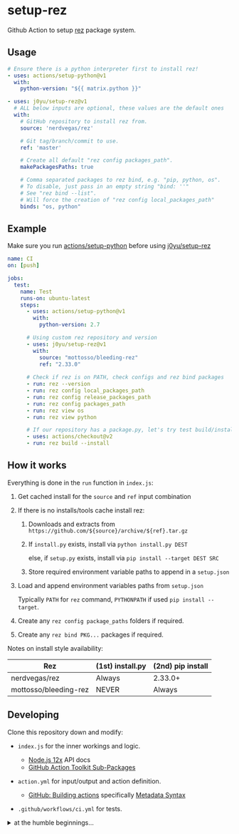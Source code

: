 # setup-rez

Github Action to setup [rez] package system.


## Usage

```yaml
# Ensure there is a python interpreter first to install rez!
- uses: actions/setup-python@v1
  with:
    python-version: "${{ matrix.python }}"

- uses: j0yu/setup-rez@v1
  # ALL below inputs are optional, these values are the default ones
  with:
    # GitHub repository to install rez from.
    source: 'nerdvegas/rez'

    # Git tag/branch/commit to use.
    ref: 'master'

    # Create all default "rez config packages_path".
    makePackagesPaths: true

    # Comma separated packages to rez bind, e.g. "pip, python, os".
    # To disable, just pass in an empty string "bind: ''"
    # See "rez bind --list".
    # Will force the creation of "rez config local_packages_path"
    binds: "os, python"
```

## Example

Make sure you run [actions/setup-python](github.com/actions/setup-python)
before using [j0yu/setup-rez](github.com/j0yu/setup-rez)

```yaml
name: CI
on: [push]

jobs:
  test:
    name: Test
    runs-on: ubuntu-latest
    steps:
      - uses: actions/setup-python@v1
        with:
          python-version: 2.7

      # Using custom rez repository and version
      - uses: j0yu/setup-rez@v1
        with:
          source: "mottosso/bleeding-rez"
          ref: "2.33.0"
      
      # Check if rez is on PATH, check configs and rez bind packages
      - run: rez --version
      - run: rez config local_packages_path
      - run: rez config release_packages_path
      - run: rez config packages_path
      - run: rez view os
      - run: rez view python

      # If our repository has a package.py, let's try test build/installing it
      - uses: actions/checkout@v2
      - run: rez build --install
```

## How it works

Everything is done in the `run` function in `index.js`:

1. Get cached install for the `source` and `ref` input combination
1. If there is no installs/tools cache install rez:
    1. Downloads and extracts from `https://github.com/${source}/archive/${ref}.tar.gz`
    1. If `install.py` exists, install via `python install.py DEST`
    
         else, if `setup.py` exists, install via `pip install --target DEST SRC`
    1. Store required environment variable paths to append in a `setup.json`
1. Load and append environment variables paths from `setup.json`

   Typically `PATH` for `rez` command, `PYTHONPATH` if used `pip install --target`.

1. Create any `rez config package_paths` folders if required.
1. Create any `rez bind PKG...` packages if required.

Notes on install style availability:

Rez                   | (1st) install.py | (2nd) pip install 
----------------------|------------------|------------------
nerdvegas/rez         | Always           | 2.33.0+           
mottosso/bleeding-rez | NEVER            | Always           


## Developing

Clone this repository down and modify:

- `index.js` for the inner workings and logic.

    - [Node.js 12x] API docs
    - [GitHub Action Toolkit Sub-Packages]

- `action.yml` for input/output and action definition.

    - [GitHub: Building actions] specifically [Metadata Syntax]

- `.github/workflows/ci.yml` for tests.



<details><summary>at the humble beginnings...</summary>

I didn't want to have npm installed, so here's the Docker contained way I
worked on CentOS-7. See [Creating a JavaScript action].

1. Clone this repository.
1. `cd` into the repository.
1. Edit the `action.yml`
1. Setup `npm` package using Docker container.

    ```bash
    alias npm="docker run --rm -it -v "$(pwd):$(pwd)" --user "$(id -u):$(id -g)" -w "$(pwd)" node:12 npm"
    npm init -y
    npm install @actions/core --save
    npm install @actions/exec --save
    npm install @actions/io --save
    npm install @actions/tool-cache --save
    ```
1. Edit the `index.js`
1. Add paths required, then push:

    ```bash
    git add --force action.yml index.js node_modules/* package.json package-lock.json README.md
    git commit
    git push
    ```

</details>

[GitHub Action Toolkit Sub-Packages]: https://github.com/actions/toolkit#packages
[Metadata Syntax]: https://help.github.com/en/actions/building-actions/metadata-syntax-for-github-actions
[Node.js 12x]: https://nodejs.org/dist/latest-v12.x/docs/api/
[GitHub: Building actions]: https://help.github.com/en/actions/building-actions
[rez]: https://github.com/nerdvegas/rez
[actions/setup-python]: https://github.com/actions/setup-python
[Creating a JavaScript action]: https://help.github.com/en/actions/building-actions/creating-a-javascript-action